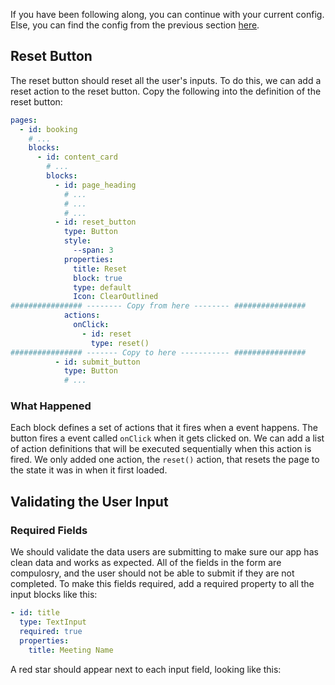  If you have been following along, you can continue with your current config. Else, you can find the config from the previous section [here](tutorial-add-blocks-config).

## Reset Button

The reset button should reset all the user's inputs. To do this, we can add a reset action to the reset button. Copy the following into the definition of the reset button:

```yaml
pages:
  - id: booking
    # ...
    blocks:
      - id: content_card
        # ...
        blocks:
          - id: page_heading
            # ...
            # ...
            # ...
          - id: reset_button
            type: Button
            style:
              --span: 3
            properties:
              title: Reset
              block: true
              type: default
              Icon: ClearOutlined
################ -------- Copy from here -------- ################
            actions:
              onClick:
                - id: reset
                  type: reset()
################ ------- Copy to here ----------- ################
          - id: submit_button
            type: Button
            # ...
```



### What Happened

Each block defines a set of actions that it fires when a event happens. The button fires a event called `onClick` when it gets clicked on. We can add a list of action definitions that will be executed sequentially when this action is fired. We only added one action, the `reset()` action, that resets the page to the state it was in when it first loaded.



## Validating the User Input

### Required Fields

We should validate the data users are submitting to make sure our app has clean data and works as expected. All of the fields in the form are compulosry, and the user should not be able to submit if they are not completed. To make this fields required, add a required property to all the input blocks like this:

```yaml
- id: title
  type: TextInput
  required: true
  properties:
    title: Meeting Name
```

A red star should appear next to each input field, looking like this: